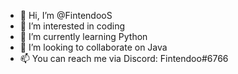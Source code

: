 - 👋 Hi, I’m @FintendooS
- 👀 I’m interested in coding
- 🌱 I’m currently learning Python
- 💞️ I’m looking to collaborate on Java
- 📫 You can reach me via Discord: Fintendoo#6766

<!---
FintendooS/FintendooS is a ✨ special ✨ repository because its `README.md` (this file) appears on your GitHub profile.
You can click the Preview link to take a look at your changes.
--->
